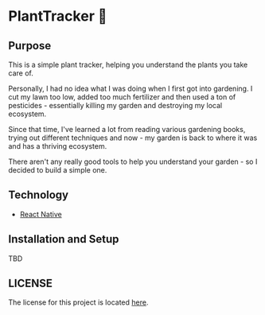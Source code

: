 # PlantTracker 🌳

## Purpose

This is a simple plant tracker, helping you understand
the plants you take care of.

Personally, I had no idea what I was doing when I first got into gardening. I cut my lawn too low, added too much fertilizer and then used a ton of pesticides - essentially killing my garden and destroying my local ecosystem.

Since that time, I've learned a lot from reading various gardening books, trying out different techniques and now - my garden is back to where it was and has a thriving ecosystem.

There aren't any really good tools to help you understand your garden - so I decided to build a simple one.

## Technology

- [React Native](https://facebook.github.io/react-native/)

## Installation and Setup

TBD

## LICENSE

The license for this project is located [here](LICENSE). 